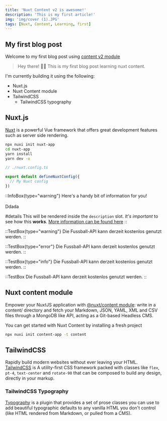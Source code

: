 ```yaml
---
title: 'Nuxt Content v2 is awesome!'
description: 'This is my first article!'
img: 'img/cover (1).JPG'
tags: [Nuxt, Content, Learning, first]
---
```


## My first blog post

Welcome to my first blog post using [content v2 module](https://content.nuxtjs.org/)

> Hey there! 👋🏾  This is my first blog post learning nuxt content.

I'm currently building it using the following:

- Nuxt.js
- Nuxt Content module
- TailwindCSS
  - TailwindCSS typography

## Nuxt.js

[Nuxt](https://nuxtjs.org/) is a powerful Vue framework that offers great development features such as server side rendering.

```bash
npx nuxi init nuxt-app
cd nuxt-app
yarn install
yarn dev -o
```

```ts
// ./nuxt.config.ts

export default defineNuxtConfig({
  // My Nuxt config
})
```

::InfoBox{type="warning"}
Here's a handy bit of information for you!
<br><br>
Ddada



#details
This will be rendered inside the `description` slot. _It's important_ to see how this **works**.
[More information can be found here](#)
::

::TestBox{type="warning"}
Die Fussball-API kann derzeit kostenlos genutzt werden.
::

::TestBox{type="error"}
Die Fussball-API kann derzeit kostenlos genutzt werden.
::

::TestBox{type="info"}
Die Fussball-API kann derzeit kostenlos genutzt werden.
::

::TestBox
Die Fussball-API kann derzeit kostenlos genutzt werden.
::

## Nuxt content module

Empower your NuxtJS application with [@nuxt/content module](https://content.nuxtjs.org/): write in a content/ directory and fetch your Markdown, JSON, YAML, XML and CSV files through a MongoDB like API, acting as a Git-based Headless CMS.

You can get started with Nuxt Content by installing a fresh project

```bash
npx nuxi init content-app -t content
```

## TailwindCSS

Rapidly build modern websites without ever leaving your HTML. [TailwindCSS](https://tailwindcss.com/) is A utility-first CSS framework packed with classes like `flex`, `pt-4`, `text-center` and `rotate-90` that can be composed to build any design, directly in your markup.

### TailwindCSS Typography

[Typography](https://tailwindcss.com/docs/typography-plugin) is a plugin that provides a set of prose classes you can use to add beautiful typographic defaults to any vanilla HTML you don't control (like HTML rendered from Markdown, or pulled from a CMS).
